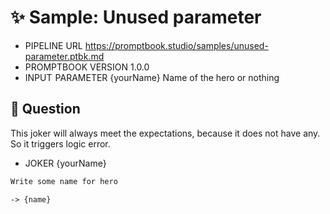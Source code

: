# ✨ Sample: Unused parameter

-   PIPELINE URL https://promptbook.studio/samples/unused-parameter.ptbk.md
-   PROMPTBOOK VERSION 1.0.0
-   INPUT  PARAMETER {yourName} Name of the hero or nothing
<!-- Note: Missing declaration of OUTPUT parameter -->

## 💬 Question

This joker will always meet the expectations, because it does not have any.
So it triggers logic error.

-   JOKER {yourName}

```markdown
Write some name for hero
```

`-> {name}`
